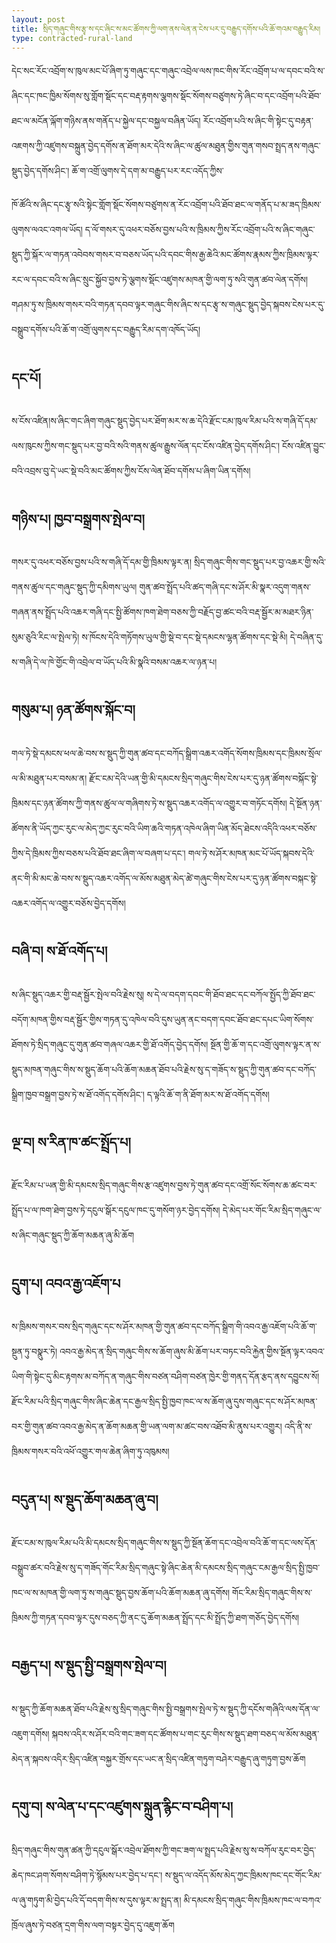 ```yaml
---
layout: post
title: སྲིད་གཞུང་གིས་རྩྭ་ས་དང་ཞིང་ས་མང་ཚོགས་ཀྱི་ལག་ནས་ལེན་ན་ངེས་པར་དུ་བརྒྱུད་དགོས་པའི་ཆོ་གའམ་བརྒྱུད་རིམ།
type: contracted-rural-land
---
```

དེང་སང་རོང་འབྲོག་ས་ཁུལ་མང་པོ་ཞིག་ཏུ་གཞུང་དང་གཞུང་འབྲེལ་ལས་ཁང་གིས་རོང་འབྲོག་པ་ལ་དབང་བའི་ས་ཞིང་དང་ཁང་ཁྱིམ་སོགས་སུ་གློག་སྡོང་དང་བརྡ་རྟགས་ལྕགས་སྡོང་སོགས་བཙུགས་ཏེ་ཞིང་བ་དང་འབྲོག་པའི་ཐོབ་ཐང་ལ་མངོན་ལྐོག་གཉིས་ནས་གནོད་པ་སྐྱེལ་དང་བསྐྱལ་བཞིན་ཡོད། རོང་འབྲོག་པའི་ས་ཞིང་གི་སྟེང་དུ་བརྟན་འཇགས་ཀྱི་འཛུགས་བསྐྲུན་བྱེད་དགོས་ན་ཐོག་མར་དེའི་ས་ཞིང་ལ་ཚུལ་མཐུན་གྱིས་གུན་གསབ་སྤྲད་ནས་གཞུང་སྡུད་བྱེད་དགོས་ཤིང་། ཆོ་ག་འགྲོ་ལུགས་དེ་དག་མ་བརྒྱུད་པར་རང་འདོད་ཀྱིས་

ཁོ་ཚོའི་ས་ཞིང་དང་རྩྭ་སའི་སྟེང་གློག་སྡོང་སོགས་བཙུགས་ན་རོང་འབྲོག་པའི་ཐོབ་ཐང་ལ་གནོད་པ་མ་ཟད་ཁྲིམས་ལུགས་ལའང་འགལ་ཡོད། ད་ལོ་གསར་དུ་འཕར་བཅོས་བྱས་པའི་ས་ཁྲིམས་ཀྱིས་རོང་འབྲོག་པའི་ས་ཞིང་གཞུང་སྡུད་ཀྱི་སྐོར་ལ་གཏན་འབེབས་གསར་བ་བཅས་ཡོད་པའི་དབང་གིས་རྒྱ་ཆེའི་མང་ཚོགས་རྣམས་ཀྱིས་ཁྲིམས་ལྟར་རང་ལ་དབང་བའི་ས་ཞིང་སྲུང་སྐྱོབ་བྱས་ཏེ་ལྕགས་སྡོང་འཛུགས་མཁན་གྱི་ལག་ཏུ་སའི་གུན་ཚབ་ལེན་དགོས། གཤམ་ཏུ་ས་ཁྲིམས་གསར་བའི་གཏན་དབབ་ལྟར་གཞུང་གིས་ཞིང་ས་དང་རྩྭ་ས་གཞུང་སྡུད་བྱེད་སྐབས་ངེས་པར་དུ་བསྒྲུབ་དགོས་པའི་ཆོ་ག་འགྲོ་ལུགས་དང་བརྒྱུད་རིམ་དག་འཁོད་ཡོད། 

## དང་པོ།

ས་ངོས་འཛིན།ས་ཞིང་གང་ཞིག་གཞུང་སྡུད་བྱེད་པར་ཐོག་མར་ས་ཆ་དེའི་རྫོང་ངམ་ཁུལ་རིམ་པའི་ས་གཞི་དོ་དམ་ལས་ཁུངས་ཀྱིས་གང་སྡུད་པར་བྱ་བའི་སའི་གནས་ཚུལ་རྒྱུས་ལོན་དང་ངོས་འཛིན་བྱེད་དགོས་ཤིང་། ངོས་འཛིན་བྱུང་བའི་འབྲས་བུ་དེ་ཡང་སྡེ་བའི་མང་ཚོགས་ཀྱིས་ངོས་ལེན་ཐོབ་དགོས་པ་ཞིག་ཡིན་དགོས། 

## གཉིས་པ། ཁྱབ་བསྒྲགས་སྤེལ་བ།

གསར་དུ་འཕར་བཅོས་བྱས་པའི་ས་གཞི་དོ་དམ་གྱི་ཁྲིམས་ལྟར་ན། སྲིད་གཞུང་གིས་གང་སྡུད་པར་བྱ་འཆར་གྱི་སའི་གནས་ཚུལ་དང་གཞུང་སྡུད་ཀྱི་དམིགས་ཡུལ། གུན་ཚབ་སྤྲོད་པའི་ཚད་གཞི་དང་ས་ཤོར་མི་སྣར་འདུག་གནས་གཞན་ནས་སྤྲོད་པའི་འཆར་གཞི་དང་སྤྱི་ཚོགས་ཁག་ཐེག་བཅས་ཀྱི་བརྗོད་བྱ་ཚང་བའི་བརྡ་སྦྱོར་མ་མཐར་ཉིན་སུམ་ཅུའི་རིང་ལ་སྤེལ་ཏེ། ས་ཁོངས་དེའི་གཏོགས་ཡུལ་གྱི་སྡེ་བ་དང་སྡེ་དམངས་ལྷན་ཚོགས་དང་སྡེ་མི། དེ་བཞིན་དུ་ས་གཞི་དེ་ལ་ཁེ་གྱོང་གི་འབྲེལ་བ་ཡོད་པའི་མི་སྣའི་བསམ་འཆར་ལ་ཉན་པ། 

## གསུམ་པ། ཉན་ཚོགས་སྐོང་བ། 

གལ་ཏེ་སྡེ་དམངས་ཕལ་ཆེ་བས་ས་སྡུད་ཀྱི་གུན་ཚབ་དང་བཀོད་སྒྲིག་འཆར་འགོད་སོགས་ཁྲིམས་དང་ཁྲིམས་སྲོལ་ལ་མི་མཐུན་པར་བསམ་ན། རྫོང་ངམ་དེའི་ཡན་གྱི་མི་དམངས་སྲིད་གཞུང་གིས་ངེས་པར་དུ་ཉན་ཚོགས་བསྐོང་སྟེ་ཁྲིམས་དང་ཉན་ཚོགས་ཀྱི་གནས་ཚུལ་ལ་གཞིགས་ཏེ་ས་སྡུད་འཆར་འགོད་ལ་འགྱུར་བ་གཏོང་དགོས། དེ་སྔོན་ཉན་ཚོགས་ནི་ཡོད་ཀྱང་རུང་ལ་མེད་ཀྱང་རུང་བའི་ཡིག་ཆའི་གཏན་འཁེལ་ཞིག་ཡིན་མོད་ཐེངས་འདིའི་འཕར་བཅོས་ཀྱིས་དེ་ཁྲིམས་ཀྱིས་བཅས་པའི་ཐོབ་ཐང་ཞིག་ལ་བཞག་པ་དང་། གལ་ཏེ་ས་ཤོར་མཁན་མང་པོ་ཡོད་སྐབས་དེའི་ནང་གི་མི་མང་ཆེ་བས་ས་སྡུད་འཆར་འགོད་ལ་མོས་མཐུན་མེད་ཚེ་གཞུང་གིས་ངེས་པར་དུ་ཉན་ཚོགས་བསྐང་སྟེ་འཆར་འགོད་ལ་འགྱུར་བཅོས་བྱེད་དགོས། 

## བཞི་བ། ས་ཐོ་འགོད་པ། 

ས་ཞིང་སྡུད་འཆར་གྱི་བརྡ་སྦྱོར་སྤེལ་བའི་རྗེས་སུ། ས་དེ་ལ་བདག་དབང་གི་ཐོབ་ཐང་དང་བཀོལ་སྤྱོད་ཀྱི་ཐོབ་ཐང་བདོག་མཁན་གྱིས་བརྡ་སྦྱོར་གྱིས་གཏན་དུ་འཁེལ་བའི་དུས་ཡུན་ནང་བདག་དབང་ཐོབ་ཐང་དཔང་ཡིག་སོགས་ཐོགས་ཏེ་སྲིད་གཞུང་དུ་གུན་ཚབ་གཞལ་འཆར་གྱི་ཐོ་འགོད་བྱེད་དགོས། སྔོན་གྱི་ཆོ་ག་དང་འགྲོ་ལུགས་ལྟར་ན་ས་སྡུད་མཁན་གཞུང་གིས་ས་སྡུད་ཆོག་པའི་ཆོག་མཆན་ཐོབ་པའི་རྗེས་སུ་ད་གཟོད་ས་སྡུད་ཀྱི་གུན་ཚབ་དང་བཀོད་སྒྲིག་ཁྱབ་བསྒྲག་བྱས་ཏེ་ས་ཐོ་འགོད་དགོས་ཤིང་། ད་ལྟའི་ཆོ་ག་ནི་ཐོག་མར་ས་ཐོ་འགོད་དགོས། 

## ལྔ་བ། ས་རིན་ཁ་ཚང་སྤྲོད་པ། 

རྫོང་རིམ་པ་ཡན་གྱི་མི་དམངས་སྲིད་གཞུང་གིས་རྩ་འཛུགས་བྱས་ཏེ་གུན་ཚབ་དང་འགྲོ་སོང་སོགས་ཆ་ཚང་བར་སྤྲོད་པ་ལ་ཁག་ཐེག་བྱས་ཏེ་དངུལ་སྒོར་དངུལ་ཁང་དུ་གསོག་ཉར་བྱེད་དགོས། དེ་མེད་པར་གོང་རིམ་སྲིད་གཞུང་ལ་ས་ཞིང་གཞུང་སྡུད་ཀྱི་ཆོག་མཆན་ཞུ་མི་ཆོག 

## དྲུག་པ། འབའ་རྒྱ་འཇོག་པ

ས་ཁྲིམས་གསར་བས་སྲིད་གཞུང་དང་ས་ཤོར་མཁན་གྱི་གུན་ཚབ་དང་བཀོད་སྒྲིག་གི་འབའ་རྒྱ་འཇོག་པའི་ཆོ་ག་སྔུན་ཏུ་བསྣུར་ཏེ། འབའ་རྒྱ་མེད་ན་སྲིད་གཞུང་གིས་ས་ཆོག་ཞུས་མི་ཆོག་པར་བཏང་བའི་རྐྱེན་གྱིས་སྔོན་ལྟར་འབའ་ཡིག་གི་སྟེང་དུ་མིང་རྟགས་མ་བཀོད་ན་གཞུང་གིས་བཙན་བཤིག་བཙན་ཁྱེར་གྱི་གནད་དོན་རྩད་ནས་དབྱུངས་སོ། རྫོང་རིམ་པའི་སྲིད་གཞུང་གིས་ཞིང་ཆེན་དང་རྒྱལ་སྲིད་སྤྱི་ཁྱབ་ཁང་ལ་ས་ཆོག་ཞུ་དུས་གཞུང་དང་ས་ཤོར་མཁན་བར་གྱི་གུན་ཚབ་འབའ་རྒྱ་མེད་ན་ཆོག་མཆན་གྱི་ཡན་ལག་མ་ཚང་བས་འཐོབ་མི་ནུས་པར་འགྱུར། འདི་ནི་ས་ཁྲིམས་གསར་བའི་འཕོ་འགྱུར་གལ་ཆེན་ཞིག་ཏུ་འཁུམས། 

## བདུན་པ། ས་སྡུད་ཆོག་མཆན་ཞུ་བ།

རྫོང་ངམ་ས་ཁུལ་རིམ་པའི་མི་དམངས་སྲིད་གཞུང་གིས་ས་སྡུད་ཀྱི་སྔོན་ཆོག་དང་འབྲེལ་བའི་ཆོ་ག་དང་ལས་དོན་བསྒྲུབ་ཚར་བའི་རྗེས་སུ་ད་གཟོད་གོང་རིམ་སྲིད་གཞུང་སྟེ་ཞིང་ཆེན་མི་དམངས་སྲིད་གཞུང་ངམ་རྒྱལ་སྲིད་སྤྱི་ཁྱབ་ཁང་ལ་ས་མཁན་གྱི་ལག་ཏུ་ས་གཞུང་སྡུད་བྱས་ཆོག་པའི་ཆོག་མཆན་ཞུ་དགོས། གོང་རིམ་སྲིད་གཞུང་གིས་ས་ཁྲིམས་ཀྱི་གཏན་དབབ་ལྟར་དུས་བཅད་ཀྱི་ནང་དུ་ཆོག་མཆན་སྤྲོད་དང་མི་སྤྲོད་ཀྱི་ཐག་གཅོད་བྱེད་དགོས།


## བརྒྱད་པ། ས་སྡུད་སྤྱི་བསྒྲགས་སྤེལ་བ། 

ས་སྡུད་ཀྱི་ཆོག་མཆན་ཐོབ་པའི་རྗེས་སུ་སྲིད་གཞུང་གིས་སྤྱི་བསྒྲགས་སྤེལ་ཏེ་ས་སྡུད་ཀྱི་དངོས་གཞིའི་ལས་དོན་ལ་འཇུག་དགོས། སྐབས་འདིར་ས་ཤོར་བའི་གང་ཟག་དང་ཚོགས་པ་གང་རུང་གིས་ས་སྡུད་ཐག་བཅད་ལ་མོས་མཐུན་མེད་ན་སྐབས་འདིར་སྲིད་འཛིན་བསྐྱར་གྲོས་དང་ཡང་ན་སྲིད་འཛིན་གཏུག་བཤེར་བརྒྱུད་ཞུ་གཏུག་བྱས་ཆོག 

## དགུ་བ། ས་ལེན་པ་དང་འཛུགས་སྐྲུན་རྙིང་བ་བཤིག་པ། 

སྲིད་གཞུང་གིས་གུན་ཚན་ཀྱི་དངུལ་སྒོར་འབྲེལ་ཐོགས་ཀྱི་གང་ཟག་ལ་སྤྲད་པའི་རྗེས་སུ་ས་བཀོལ་རུང་བར་བྱེད་ཆེད་ཁང་ཤག་སོགས་བཤིག་ཏེ་སྙོམས་པར་བྱེད་པ་དང་། ས་སྡུད་ལ་འདོད་མོས་མེད་ཀྱང་ཁྲིམས་ཁང་དང་གོང་རིམ་ལ་ཞུ་གཏུག་མི་བྱེད་པའི་དོ་བདག་གིས་ས་དུས་ལྟར་མ་སྤྲད་ན། མི་དམངས་སྲིད་གཞུང་གིས་ཁྲིམས་ཁང་ལ་བཀའ་ཁྲོལ་ཞུས་ཏེ་བཙན་དྲག་གིས་ལག་བསྟར་བྱེད་དུ་འཇུག་ཆོག
